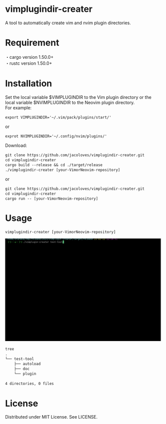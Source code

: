 # vimplugindir-creater
A tool to automatically create vim and nvim plugin directories.

# Requirement
・cargo version 1.50.0+   
・rustc version 1.50.0+

# Installation
Set the local variable $VIMPLUGINDIR to the Vim plugin directory or the local variable $NVIMPLUGINDIR to the Neovim plugin directory.   
For example:
```
export VIMPLUGINDIR='~/.vim/pack/plugins/start/'
```
or
```
exprot NVIMPLUGINDIR='~/.config/nvim/plugins/'
```

Download:
```
git clone https://github.com/jacoloves/vimplugindir-creater.git
cd vimplugindir-creater
cargo build --release && cd ./target/release
./vimplugindir-creater [your-VimorNeovim-repository]
```
or
```
git clone https://github.com/jacoloves/vimplugindir-creater.git
cd vimplugindir-creater
cargo run -- [your-VimorNeovim-repository]
```

# Usage
```
vimplugindir-creater [your-VimorNeovim-repository]
```
![Vimplugindir-creater](./giffile/vimplugin-creater.gif)

```
tree
.
└── test-tool
    ├── autoload
    ├── doc
    └── plugin

4 directories, 0 files
```
# License
Distributed under MIT License. See LICENSE.

